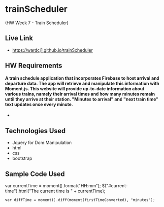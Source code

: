 # trainScheduler
(HW Week 7 - Train Scheduler)
## Live Link
 - https://wardcj1.github.io/trainScheduler

## HW Requirements
#### A train schedule application that incorporates Firebase to host arrival and departure data. The app will retrieve and manipulate this information with Moment.js. This website will provide up-to-date information about various trains, namely their arrival times and how many minutes remain until they arrive at their station. "Minutes to arrival" and "next train time" text updates once every minute. 


- 

## Technologies Used
- Jquery for Dom Manipulation
- html
- css
- bootstrap

## Sample Code Used

  var currentTime = moment().format("HH:mm");
  $("#current-time").html("The current time is " + currentTime);

    var diffTime = moment().diff(moment(firstTimeConverted), "minutes");

